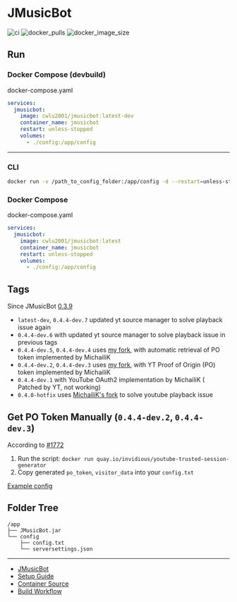 # JMusicBot
![ci] ![docker_pulls] ![docker_image_size]

[ci]: https://github.com/cwlu2001/docker-build/actions/workflows/jmusicbot.yml/badge.svg
[docker_pulls]: https://img.shields.io/docker/pulls/cwlu2001/jmusicbot?logo=docker
[docker_image_size]: https://img.shields.io/docker/image-size/cwlu2001/jmusicbot?logo=docker


## Run

### Docker Compose (devbuild)
docker-compose.yaml
```yaml
services:
  jmusicbot:
    image: cwlu2001/jmusicbot:latest-dev
    container_name: jmusicbot
    restart: unless-stopped
    volumes:
      - ./config:/app/config
```

---

### CLI
```bash
docker run -v /path_to_config_folder:/app/config -d --restart=unless-stopped --name=jmusicbot cwlu2001/jmusicbot:latest
```

### Docker Compose
docker-compose.yaml
```yaml
services:
  jmusicbot:
    image: cwlu2001/jmusicbot:latest
    container_name: jmusicbot
    restart: unless-stopped
    volumes:
      - ./config:/app/config
```

## Tags
Since JMusicBot [0.3.9](https://github.com/jagrosh/MusicBot/releases/tag/0.3.9)
+ `latest-dev`, `0.4.4-dev.7` updated yt source manager to solve playback issue again
+ `0.4.4-dev.6` with updated yt source manager to solve playback issue in previous tags
+ `0.4.4-dev.5`, `0.4.4-dev.4` uses [my fork](https://github.com/cwlu2001/MusicBot/tree/fix-youtube), with automatic retrieval of PO token implemented by MichailiK
+ `0.4.4-dev.2`, `0.4.4-dev.3` uses [my fork](https://github.com/cwlu2001/MusicBot/tree/fix-youtube), with YT Proof of Origin (PO) token implemented by MichailiK
+ `0.4.4-dev.1` with YouTube OAuth2 implementation by MichailiK ( Patched by YT, not working)
+ `0.4.0-hotfix` uses [MichailiK's fork](https://github.com/MichailiK/MusicBot/releases) to solve youtube playback issue


## Get PO Token Manually (`0.4.4-dev.2`, `0.4.4-dev.3`)
According to [#1772](https://github.com/jagrosh/MusicBot/pull/1772)
1. Run the script: `docker run quay.io/invidious/youtube-trusted-session-generator`
2. Copy generated `po_token`, `visitor_data` into your `config.txt`

[Example config](https://github.com/MichailiK/MusicBot/blob/7be02b1/src/main/resources/reference.conf#L206-L207)


## Folder Tree
```
/app
├── JMusicBot.jar
└── config
    ├── config.txt
    └── serversettings.json
```

---
+ [JMusicBot](https://github.com/jagrosh/MusicBot)
+ [Setup Guide](https://jmusicbot.com/)
+ [Container Source](https://github.com/cwlu2001/docker-jmusicbot)
+ [Build Workflow](https://github.com/cwlu2001/docker-build/actions/workflows/jmusicbot.yml)
